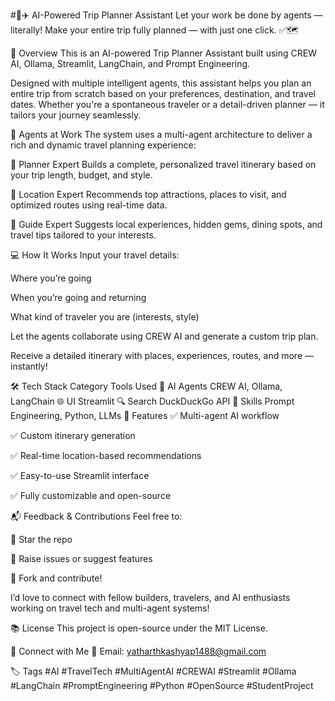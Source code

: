 #🧠✈️ AI-Powered Trip Planner Assistant
Let your work be done by agents — literally!
Make your entire trip fully planned — with just one click. ✅🗺️

🚀 Overview
This is an AI-powered Trip Planner Assistant built using CREW AI, Ollama, Streamlit, LangChain, and Prompt Engineering.

Designed with multiple intelligent agents, this assistant helps you plan an entire trip from scratch based on your preferences, destination, and travel dates. Whether you're a spontaneous traveler or a detail-driven planner — it tailors your journey seamlessly.

🧠 Agents at Work
The system uses a multi-agent architecture to deliver a rich and dynamic travel planning experience:

🧭 Planner Expert
Builds a complete, personalized travel itinerary based on your trip length, budget, and style.

📍 Location Expert
Recommends top attractions, places to visit, and optimized routes using real-time data.

🎒 Guide Expert
Suggests local experiences, hidden gems, dining spots, and travel tips tailored to your interests.

💻 How It Works
Input your travel details:

Where you’re going

When you’re going and returning

What kind of traveler you are (interests, style)

Let the agents collaborate using CREW AI and generate a custom trip plan.

Receive a detailed itinerary with places, experiences, routes, and more — instantly!

🛠️ Tech Stack
Category	Tools Used
🧠 AI Agents	CREW AI, Ollama, LangChain
🌐 UI	Streamlit
🔍 Search	DuckDuckGo API
🧰 Skills	Prompt Engineering, Python, LLMs
📌 Features
✅ Multi-agent AI workflow

✅ Custom itinerary generation

✅ Real-time location-based recommendations

✅ Easy-to-use Streamlit interface

✅ Fully customizable and open-source

📬 Feedback & Contributions
Feel free to:

🌟 Star the repo

🐛 Raise issues or suggest features

🤝 Fork and contribute!

I’d love to connect with fellow builders, travelers, and AI enthusiasts working on travel tech and multi-agent systems!

📚 License
This project is open-source under the MIT License.

🔗 Connect with Me
📧 Email: yatharthkashyap1488@gmail.com


🏷️ Tags
#AI #TravelTech #MultiAgentAI #CREWAI #Streamlit #Ollama #LangChain #PromptEngineering #Python #OpenSource #StudentProject
